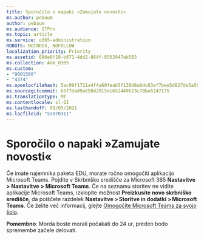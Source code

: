 ```yaml
---
title: Sporočilo o napaki »Zamujate novosti«
ms.author: pebaum
author: pebaum
ms.audience: ITPro
ms.topic: article
ms.service: o365-administration
ROBOTS: NOINDEX, NOFOLLOW
localization_priority: Priority
ms.assetid: 686e8f18-b871-4dd2-864f-8562947ab583
ms.collection: Adm_O365
ms.custom:
- "9001500"
- "4374"
ms.openlocfilehash: 5ac99f1711a4f4a60feab5f138d8a8dc83ef7bee5d827de5a567417bfca9f5aa
ms.sourcegitcommit: b5f7da89a650d2915dc652449623c78be6247175
ms.translationtype: MT
ms.contentlocale: sl-SI
ms.lasthandoff: 08/05/2021
ms.locfileid: "53970311"
---
```

# <a name="youre-missing-out-error-message"></a>Sporočilo o napaki »Zamujate novosti«

Če imate najemnika paketa EDU, morate ročno omogočiti aplikacijo Microsoft Teams. Pojdite v Skrbniško središče za Microsoft 365 **Nastavitve > Nastavitve > Microsoft Teams**. Če na seznamu storitev ne vidite aplikacije Microsoft Teams, izklopite možnost **Preizkusite novo skrbniško središče**, da poiščete razdelek **Nastavitve > Storitve in dodatki > Microsoft Teams**. Če želite več informacij, glejte [Omogočite Microsoft Teams za svojo šolo](https://docs.microsoft.com/microsoft-365/education/intune-edu-trial/enable-microsoft-teams#enable-microsoft-teams-for-your-school-1).

**Pomembno**: Morda boste morali počakati do 24 ur, preden bodo spremembe začele delovati.
